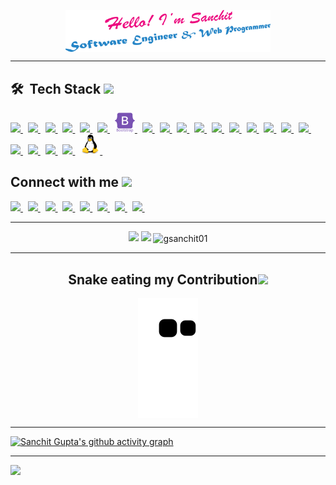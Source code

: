 <p  align="center">
<img align="center" src="./banner.png" alt="gsanchit01" width=65% height=65%/>
</p>

---
<!--
**gsanchit01/gsanchit01** is a ✨ _special_ ✨ repository because its `README.md` (this file) appears on your GitHub profile.

Here are some ideas to get you started:

- 🔭 I’m currently working on ...
- 🌱 I’m currently learning ...
- 👯 I’m looking to collaborate on ...
- 🤔 I’m looking for help with ...
- 💬 Ask me about ...
- 📫 How to reach me: ...
- 😄 Pronouns: ...
- ⚡ Fun fact: ...
-->

<h2>🛠 &nbsp;Tech Stack
<img src = "https://media2.giphy.com/media/QssGEmpkyEOhBCb7e1/giphy.gif?cid=ecf05e47a0n3gi1bfqntqmob8g9aid1oyj2wr3ds3mg700bl&rid=giphy.gif" width = 25px></h2>
<a href= # > <img width ='32px' src ='https://raw.githubusercontent.com/rahulbanerjee26/githubAboutMeGenerator/main/icons/c.svg'> </a>&nbsp
<a href= https://www.cplusplus.com > <img width ='32px' src ='https://raw.githubusercontent.com/rahulbanerjee26/githubAboutMeGenerator/main/icons/cpp.svg'> </a> &nbsp
<a href= https://www.python.org/ > <img width ='32px' src ='https://raw.githubusercontent.com/rahulbanerjee26/githubAboutMeGenerator/main/icons/python.svg'> </a>&nbsp
<a href= https://www.java.com/ > <img width ='32px' src ='https://raw.githubusercontent.com/rahulbanerjee26/githubAboutMeGenerator/main/icons/java.svg'> </a>&nbsp
<a href= # > <img width ='32px' src ='https://raw.githubusercontent.com/rahulbanerjee26/githubAboutMeGenerator/main/icons/html.svg'> </a>&nbsp
<a href= # > <img width ='32px' src ='https://raw.githubusercontent.com/rahulbanerjee26/githubAboutMeGenerator/main/icons/css.svg'> </a> &nbsp
<a href= https://getbootstrap.com > <img width ='32px' src ='https://raw.githubusercontent.com/devicons/devicon/master/icons/bootstrap/bootstrap-plain-wordmark.svg'> </a> &nbsp
<a href= # > <img width ='32px' src ='https://raw.githubusercontent.com/rahulbanerjee26/githubAboutMeGenerator/main/icons/javascript.svg'> </a>&nbsp
<a href= https://angular.io/ > <img width ='32px' src ='https://raw.githubusercontent.com/rahulbanerjee26/githubAboutMeGenerator/main/icons/angularjs.svg'> </a> &nbsp
<a href= https://reactjs.org/ > <img width ='32px' src ='https://raw.githubusercontent.com/rahulbanerjee26/githubAboutMeGenerator/main/icons/reactjs.svg'> </a>&nbsp
<a href= https://nodejs.org/ > <img width ='32px' src ='https://raw.githubusercontent.com/rahulbanerjee26/githubAboutMeGenerator/main/icons/nodejs.svg'> </a>&nbsp
<a href= https://www.mysql.com/ > <img width ='32px' src ='https://raw.githubusercontent.com/rahulbanerjee26/githubAboutMeGenerator/main/icons/mysql.svg'> </a> &nbsp
<a href= https://www.mongodb.com/ > <img width ='32px' src ='https://raw.githubusercontent.com/rahulbanerjee26/githubAboutMeGenerator/main/icons/mongodb.svg'> </a> &nbsp
<a href= https://git-scm.com/ > <img width ='32px' src ='https://raw.githubusercontent.com/rahulbanerjee26/githubAboutMeGenerator/main/icons/git.svg'> </a> &nbsp
<a href= https://github.com/ > <img width ='32px' src ='https://raw.githubusercontent.com/rahulbanerjee26/githubAboutMeGenerator/main/icons/github.svg'> </a> &nbsp
<a href= https://www.tensorflow.org/ > <img width ='32px' src ='https://raw.githubusercontent.com/rahulbanerjee26/githubAboutMeGenerator/main/icons/tensorflow.svg'> </a> &nbsp
<a href= https://opencv.org/ > <img width ='32px' src ='https://raw.githubusercontent.com/rahulbanerjee26/githubAboutMeGenerator/main/icons/opencv.svg'> </a> &nbsp
<a href= https://scikit-learn.org/ > <img width ='32px' src ='https://raw.githubusercontent.com/rahulbanerjee26/githubAboutMeGenerator/main/icons/scikit.svg'> </a> &nbsp
<a href= https://pytorch.org/ > <img width ='32px' src ='https://raw.githubusercontent.com/rahulbanerjee26/githubAboutMeGenerator/main/icons/pytorch.svg'> </a> &nbsp
<a href= https://aws.amazon.com/ > <img width ='32px' src ='https://raw.githubusercontent.com/rahulbanerjee26/githubAboutMeGenerator/main/icons/aws.svg'> </a> &nbsp
<a href= https://cloud.google.com/ > <img width ='32px' src ='https://www.vectorlogo.zone/logos/google_cloud/google_cloud-icon.svg'> </a> &nbsp
<a href= https://www.linux.org/ > <img width ='32px' src ='https://raw.githubusercontent.com/devicons/devicon/master/icons/linux/linux-original.svg'> </a> &nbsp

</p>

<h2> Connect with me <img src='https://raw.githubusercontent.com/ShahriarShafin/ShahriarShafin/main/Assets/handshake.gif' width="50px"> </h2>
<a href= https://www.facebook.com/profile.php?id=100008764361549 > <img width ='32px' src ='https://raw.githubusercontent.com/rahulbanerjee26/githubAboutMeGenerator/main/icons/facebook.svg'> </a>&nbsp
<a href= https://www.instagram.com/sanchitgupta0101/ > <img width ='32px' src ='https://raw.githubusercontent.com/rahulbanerjee26/githubAboutMeGenerator/main/icons/instagram.svg'> </a> &nbsp
<a href= linkedin.com/in/sanchit-gupta-118b50197 > <img width ='32px' src ='https://raw.githubusercontent.com/rahulbanerjee26/githubAboutMeGenerator/main/icons/linked-in-alt.svg'> </a>&nbsp
<a href= # > <img width ='32px' src ='https://raw.githubusercontent.com/rahulbanerjee26/githubAboutMeGenerator/main/icons/twitter.svg'> </a>&nbsp
<a href= # > <img width ='32px' src ='https://raw.githubusercontent.com/rahulbanerjee26/githubAboutMeGenerator/main/icons/kaggle.svg'> </a>&nbsp
<a href= # > <img width ='32px' src ='https://raw.githubusercontent.com/rahulbanerjee26/githubAboutMeGenerator/main/icons/medium.svg'> </a> &nbsp
<a href= https://github.com/gsanchit01 > <img width ='32px' src ='https://raw.githubusercontent.com/rahulbanerjee26/githubAboutMeGenerator/main/icons/github.svg'> </a>&nbsp
<a href= mailto:sanchitgupta0101@gmail.com > <img width ='32px' src ='https://www.vectorlogo.zone/logos/gmail/gmail-icon.svg'> </a>&nbsp

---

<p  align="center">
  <img width="48%" src="https://github-readme-stats.vercel.app/api?username=gsanchit01&show_icons=true&theme=onedark" />
  <img width="48%" src="https://github-readme-streak-stats.herokuapp.com/?user=gsanchit01&theme=onedark" />
<img align="center" src="https://github-readme-stats.vercel.app/api/top-langs?username=gsanchit01&show_icons=true&locale=en&layout=compact&theme=onedark" alt="gsanchit01" />

</p>

---
<h2 align="center">Snake eating my Contribution<img src = "https://media1.giphy.com/media/ztDGmB7MW8TyhmfJhm/200w.webp?cid=ecf05e47bc6g7rtslh3pk8702kgcvxwvmwktwougg506y4jd&rid=200w.webp&ct=s" width = 50px></h2>
<p  align="center">
<img align="center" src="https://github.com/gsanchit01/gsanchit01/blob/output/github-contribution-grid-snake.svg" alt="gsanchit01"/>
</p>

---

[![Sanchit Gupta's github activity graph](https://activity-graph.herokuapp.com/graph?username=gsanchit01&theme=xcode)](https://github.com/gsanchit01/gsanchit01)

---


![](https://estruyf-github.azurewebsites.net/api/VisitorHit?user=g-paras&repo=g-paras&countColor=%237B1E7A)
